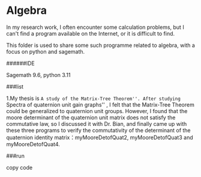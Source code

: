# Algebra

In my research work, I often encounter some calculation problems, but I can't find a program available on the Internet, or it is difficult to find.

This folder is used to share some such programme related to algebra, with a focus on python and sagemath.

######IDE

Sagemath 9.6, python 3.11

###list

1.My thesis is ``A study of the Matrix-Tree Theorem''. After studying ``Spectra of quaternion unit gain graphs'' , I felt that the Matrix-Tree Theorem could be generalized to quaternion unit groups. However, I found that the moore determinant of the quaternion unit matrix does not satisfy the commutative law, so I discussed it with Dr. Bian, and finally came up with these three programs to verify the commutativity of the determinant of the quaternion identity matrix：myMooreDetofQuat2, myMooreDetofQuat3 and myMooreDetofQuat4.

###run

copy code
